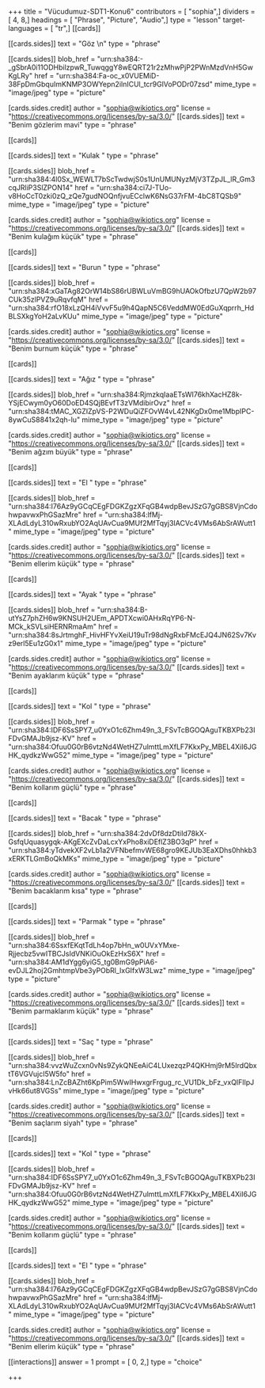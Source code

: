 +++
title = "Vücudumuz-SDT1-Konu6"
contributors = [ "sophia",]
dividers = [ 4, 8,]
headings = [ "Phrase", "Picture", "Audio",]
type = "lesson"
target-languages = [ "tr",]
[[cards]]

[[cards.sides]]
text = "Göz   \n"
type = "phrase"

[[cards.sides]]
blob_href = "urn:sha384:-_gSbrA0i11ODHbilzpwR_TuwqggY8wEQRT21r2zMhwPjP2PWnMzdVnH5GwKgLRy"
href = "urn:sha384:Fa-oc_x0VUEMiD-38FpDmGbquImKNMP3OWYepn2ilnICUl_tcr9GlVoPODr07zsd"
mime_type = "image/jpeg"
type = "picture"

[cards.sides.credit]
author = "sophia@wikiotics.org"
license = "https://creativecommons.org/licenses/by-sa/3.0/"
[[cards.sides]]
text = "Benim gözlerim mavi"
type = "phrase"

[[cards]]

[[cards.sides]]
text = "Kulak   "
type = "phrase"

[[cards.sides]]
blob_href = "urn:sha384:4l0Sx_WEWLT7bScTwdwjS0s1UnUMUNyzMjV3TZpJL_lR_Gm3cqJRliP3SlZPON14"
href = "urn:sha384:ci7J-TUo-v8HoCcT0zki0zQ_zQe7gudNOQnfjvuECclwK6NsG37rFM-4bC8TQSb9"
mime_type = "image/jpeg"
type = "picture"

[cards.sides.credit]
author = "sophia@wikiotics.org"
license = "https://creativecommons.org/licenses/by-sa/3.0/"
[[cards.sides]]
text = "Benim kulağım küçük"
type = "phrase"

[[cards]]

[[cards.sides]]
text = "Burun  "
type = "phrase"

[[cards.sides]]
blob_href = "urn:sha384:xGaTAg82OrW14bS86rUBWLuVmBG9hUAOkOfbzU7QpW2b97CUk35zlPVZ9uRqvfqM"
href = "urn:sha384:rfO18xLzQH4iVvvF5u9h4QapN5C6VeddMW0EdGuXqprrh_HdBLSXkgYoH2aLvKUu"
mime_type = "image/jpeg"
type = "picture"

[cards.sides.credit]
author = "sophia@wikiotics.org"
license = "https://creativecommons.org/licenses/by-sa/3.0/"
[[cards.sides]]
text = "Benim burnum küçük"
type = "phrase"

[[cards]]

[[cards.sides]]
text = "Ağız  "
type = "phrase"

[[cards.sides]]
blob_href = "urn:sha384:RjmzkqIaaETsWI76khXacHZ8k-YSjECwym0yO60DoED4SQjBEvfT3zVMdibirOvz"
href = "urn:sha384:tMAC_XGZIZpVS-P2WDuQiZFOvW4vL42NKgDx0me1MbpIPC-8ywCuS8841x2qh-lu"
mime_type = "image/jpeg"
type = "picture"

[cards.sides.credit]
author = "sophia@wikiotics.org"
license = "https://creativecommons.org/licenses/by-sa/3.0/"
[[cards.sides]]
text = "Benim ağzım büyük"
type = "phrase"

[[cards]]

[[cards.sides]]
text = "El  "
type = "phrase"

[[cards.sides]]
blob_href = "urn:sha384:I76Az9yGCqCEgFDGKZgzXFqGB4wdpBevJSzG7gGBS8VjnCdohwpavwxPhGSazMre"
href = "urn:sha384:lfMj-XLAdLdyL310wRxubYO2AqUAvCua9MUf2MfTqyj3IACVc4VMs6AbSrAWutt1"
mime_type = "image/jpeg"
type = "picture"

[cards.sides.credit]
author = "sophia@wikiotics.org"
license = "https://creativecommons.org/licenses/by-sa/3.0/"
[[cards.sides]]
text = "Benim ellerim küçük"
type = "phrase"

[[cards]]

[[cards.sides]]
text = "Ayak   "
type = "phrase"

[[cards.sides]]
blob_href = "urn:sha384:B-utYsZ7phZH6w9KNSUH2UEm_APDTXcwi0AHxRqYP6-N-MCk_kSVLsiHERNRmaAm"
href = "urn:sha384:8sJrtmghF_HivHFYvXeiU19uTr98dNgRxbFMcEJQ4JN62Sv7Kvz9erl5Eu1zG0x1"
mime_type = "image/jpeg"
type = "picture"

[cards.sides.credit]
author = "sophia@wikiotics.org"
license = "https://creativecommons.org/licenses/by-sa/3.0/"
[[cards.sides]]
text = "Benim ayaklarım küçük"
type = "phrase"

[[cards]]

[[cards.sides]]
text = "Kol   "
type = "phrase"

[[cards.sides]]
blob_href = "urn:sha384:IDF6SsSPY7_u0YxO1c6Zhm49n_3_FSvTcBGOQAguTKBXPb23IFDvGMAJb9jsz-KV"
href = "urn:sha384:Ofuu0G0rB6vtzNd4WetHZ7ulmttLmXfLF7KkxPy_MBEL4XiI6JGHK_qydkzWwG52"
mime_type = "image/jpeg"
type = "picture"

[cards.sides.credit]
author = "sophia@wikiotics.org"
license = "https://creativecommons.org/licenses/by-sa/3.0/"
[[cards.sides]]
text = "Benim kollarım güçlü"
type = "phrase"

[[cards]]

[[cards.sides]]
text = "Bacak  "
type = "phrase"

[[cards.sides]]
blob_href = "urn:sha384:2dvDf8dzDtiId78kX-GsfqUquasygqk-AKgEXcZvDaLcxYxPho8xiDEflZ3BO3qP"
href = "urn:sha384:yTdvekXF2vLb1a2VFNbefmvWE68gro9KEJUb3EaXDhs0hhkb3xERKTLGmBoQkMKs"
mime_type = "image/jpeg"
type = "picture"

[cards.sides.credit]
author = "sophia@wikiotics.org"
license = "https://creativecommons.org/licenses/by-sa/3.0/"
[[cards.sides]]
text = "Benim bacaklarım kısa"
type = "phrase"

[[cards]]

[[cards.sides]]
text = "Parmak  "
type = "phrase"

[[cards.sides]]
blob_href = "urn:sha384:6SsxfEKqtTdLh4op7bHn_w0UVxYMxe-Rjjecbz5vwITBCJsIdVNKiOuOkEzHxS6X"
href = "urn:sha384:AM1dYgg6yiG5_tg0BmG9pPiA6-evDJL2hoj2GmhtmpVbe3yPObRl_lxGIfxW3Lwz"
mime_type = "image/jpeg"
type = "picture"

[cards.sides.credit]
author = "sophia@wikiotics.org"
license = "https://creativecommons.org/licenses/by-sa/3.0/"
[[cards.sides]]
text = "Benim parmaklarım küçük"
type = "phrase"

[[cards]]

[[cards.sides]]
text = "Saç   "
type = "phrase"

[[cards.sides]]
blob_href = "urn:sha384:vvzWuZcxn0vNs9ZykQNEeAiC4LUxezqzP4QKHmj9rM5IrdQbxtT6VGVujcI5W5fo"
href = "urn:sha384:LnZcBAZht6KpPim5WwIHwxgrFrgug_rc_VU1Dk_bFz_vxQIFIlpJvHk66ut8VGSs"
mime_type = "image/jpeg"
type = "picture"

[cards.sides.credit]
author = "sophia@wikiotics.org"
license = "https://creativecommons.org/licenses/by-sa/3.0/"
[[cards.sides]]
text = "Benim saçlarım siyah"
type = "phrase"

[[cards]]

[[cards.sides]]
text = "Kol   "
type = "phrase"

[[cards.sides]]
blob_href = "urn:sha384:IDF6SsSPY7_u0YxO1c6Zhm49n_3_FSvTcBGOQAguTKBXPb23IFDvGMAJb9jsz-KV"
href = "urn:sha384:Ofuu0G0rB6vtzNd4WetHZ7ulmttLmXfLF7KkxPy_MBEL4XiI6JGHK_qydkzWwG52"
mime_type = "image/jpeg"
type = "picture"

[cards.sides.credit]
author = "sophia@wikiotics.org"
license = "https://creativecommons.org/licenses/by-sa/3.0/"
[[cards.sides]]
text = "Benim kollarım güçlü"
type = "phrase"

[[cards]]

[[cards.sides]]
text = "El   "
type = "phrase"

[[cards.sides]]
blob_href = "urn:sha384:I76Az9yGCqCEgFDGKZgzXFqGB4wdpBevJSzG7gGBS8VjnCdohwpavwxPhGSazMre"
href = "urn:sha384:lfMj-XLAdLdyL310wRxubYO2AqUAvCua9MUf2MfTqyj3IACVc4VMs6AbSrAWutt1"
mime_type = "image/jpeg"
type = "picture"

[cards.sides.credit]
author = "sophia@wikiotics.org"
license = "https://creativecommons.org/licenses/by-sa/3.0/"
[[cards.sides]]
text = "Benim ellerim küçük"
type = "phrase"

[[interactions]]
answer = 1
prompt = [ 0, 2,]
type = "choice"

+++
